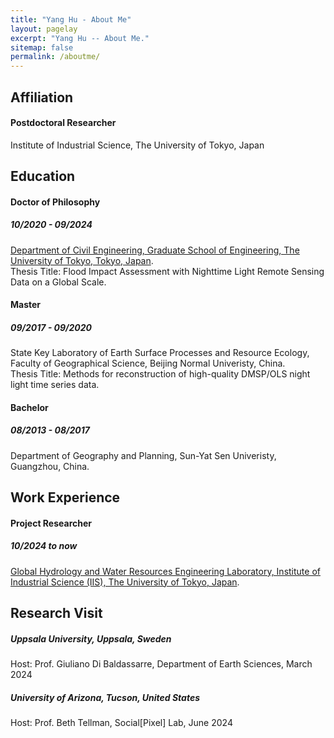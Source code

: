 ```yaml
---
title: "Yang Hu - About Me"
layout: pagelay
excerpt: "Yang Hu -- About Me."
sitemap: false
permalink: /aboutme/
---
```

## Affiliation
#### Postdoctoral Researcher
Institute of Industrial Science, The University of Tokyo, Japan

## Education
#### Doctor of Philosophy   
##### 10/2020 - 09/2024   
[Department of Civil Engineering, Graduate School of Engineering, The University of Tokyo, Tokyo, Japan]("https://www.civil.t.u-tokyo.ac.jp/en/"). <br>
Thesis Title: Flood Impact Assessment with Nighttime Light Remote Sensing Data on a Global Scale.
#### Master
##### 09/2017 - 09/2020
State Key Laboratory of Earth Surface Processes and Resource Ecology, Faculty of Geographical Science, Beijing Normal Univeristy, China.<br>
Thesis Title: Methods for reconstruction of high-quality DMSP/OLS night light time series data.
#### Bachelor
##### 08/2013 - 08/2017
Department of Geography and Planning, Sun-Yat Sen Univeristy, Guangzhou, China.

## Work Experience
#### Project Researcher 
##### 10/2024 to now 
[Global Hydrology and Water Resources Engineering Laboratory, Institute of Industrial Science (IIS), The University of Tokyo, Japan]("https://global-hydrodynamics.github.io/"). 

## Research Visit  
##### Uppsala University, Uppsala, Sweden  
Host: Prof. Giuliano Di Baldassarre,  Department of Earth Sciences, March 2024
##### University of Arizona, Tucson, United States  
Host: Prof. Beth Tellman, Social[Pixel] Lab, June 2024
 
  
